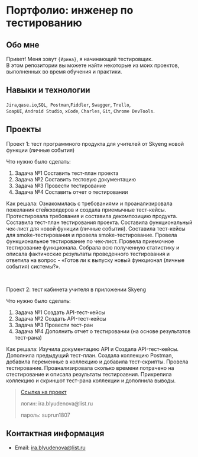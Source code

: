 # Портфолио: инженер по тестированию

## Обо мне 

Привет! Меня зовут ``{Ирина}``, я начинающий тестировщик. <br>
В этом репозитории вы можете найти некоторые из моих проектов, выполненных во время обучения и практики.
<br>

## Навыки и технологии
``Jira``,``qase.io``,``SQL``,`` Postman``,``Fiddler``, ``Swagger``, ``Trello``, <br>
``SoapUI``, ``Android Studio``, ``xCode``, ``Charles``, ``Git``, ``Chrome DevTools``.

## Проекты

<p> Проект 1: тест программного продукта для учителей от Skyeng новой функции (личные события)</p>
<p>Что нужно было сделать:<p>
<ol>
  <li>Задача №1 Составить тест-план проекта</li>
  <li>Задача №2 Составить тестовую документацию</li>
  <li>Задача №3 Провести тестирование</li>
  <li>Задача №4 Составить отчет о тестировании</li> 
</ol>

<p>Как решала:
Ознакомилась с требованиями и проанализировала пожелания стейкхолдеров и создала приемычные тест-кейсы. Протестировала требования и составила декомпозицию продукта. Составила тест-план тестирования проекта. Составила функциональный чек-лист для новой функции (личные события). Составила тест-кейсы для smoke-тестирования и провела smoke-тестирование. Провела функциональное тестирование по чек-лист. Провела приемочное тестирование функционала. Собрала всю полученную статистику и описала фактические результаты проведенного тестирования
и ответила на вопрос - «Готов ли к выпуску новый функционал (личные события) системы?».<p>

<br> 

<p> Проект 2: тест кабинета учителя в приложении Skyeng</p>
<p>Что нужно было сделать:<p>
<ol>
  <li>Задача №1 Создать API-тест-кейсы</li>
  <li>Задача №2 Создать API-тест-кейсы</li>
  <li>Задача №3 Провести тест-ран</li>
  <li>Задача №4 Дополнить отчет о тестировании (на основе результатов тест-рана)</li>
</ol>

<p>Как решала: Изучила документацию API и Создала API-тест-кейсы. Дополнила предыдущий тест-план. Создала коллекцию Postman, добавила переменные в коллекцию и добавила тест-скрипты. Провела тестирование. Проанализировала сколько времени потрачено на стестирование и описала результаты тестироавния. Прикрепила коллекцию и скриншот тест-рана коллекции и дополнила выводы.<p>

> <a href="https://qa-bag-dz.atlassian.net/wiki/spaces/~712020e0a725b0806e4af28dae4530a14f478e/pages/2490369/1+2">Ссылка на проект</a>
> <p> логин: ira.blyudenova@list.ru </p>
> <p> пароль: suprun1807 </p>

## Контактная информация
- Email: ira.blyudenova@list.ru
